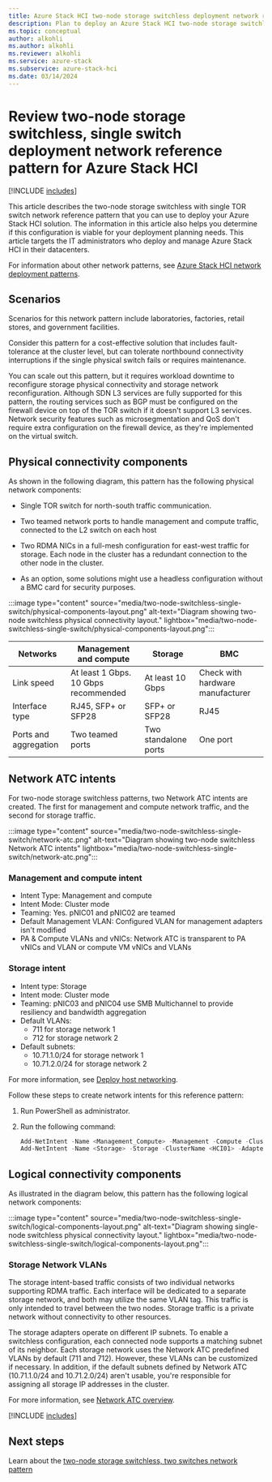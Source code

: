 ```yaml
---
title: Azure Stack HCI two-node storage switchless deployment network reference pattern
description: Plan to deploy an Azure Stack HCI two-node storage switchless network reference pattern.
ms.topic: conceptual
author: alkohli
ms.author: alkohli
ms.reviewer: alkohli
ms.service: azure-stack
ms.subservice: azure-stack-hci
ms.date: 03/14/2024
---
```


# Review two-node storage switchless, single switch deployment network reference pattern for Azure Stack HCI

[!INCLUDE [includes](../../includes/hci-applies-to-23h2-22h2.md)]

This article describes the two-node storage switchless with single TOR switch network reference pattern that you can use to deploy your Azure Stack HCI solution. The information in this article also helps you determine if this configuration is viable for your deployment planning needs. This article targets the IT administrators who deploy and manage Azure Stack HCI in their datacenters.

For information about other network patterns, see [Azure Stack HCI network deployment patterns](choose-network-pattern.md).

## Scenarios

Scenarios for this network pattern include laboratories, factories, retail stores, and government facilities.

Consider this pattern for a cost-effective solution that includes fault-tolerance at the cluster level, but can tolerate northbound connectivity interruptions if the single physical switch fails or requires maintenance.

You can scale out this pattern, but it requires workload downtime to reconfigure storage physical connectivity and storage network reconfiguration. Although SDN L3 services are fully supported for this pattern, the routing services such as BGP must be configured on the firewall device on top of the TOR switch if it doesn't support L3 services. Network security features such as microsegmentation and QoS don't require extra configuration on the firewall device, as they're implemented on the virtual switch.

## Physical connectivity components

As shown in the following diagram, this pattern has the following physical network components:

- Single TOR switch for north-south traffic communication.

- Two teamed network ports to handle management and compute traffic, connected to the L2 switch on each host

- Two RDMA NICs in a full-mesh configuration for east-west traffic for storage. Each node in the cluster has a redundant connection to the other node in the cluster.

- As an option, some solutions might use a headless configuration without a BMC card for security purposes.

:::image type="content" source="media/two-node-switchless-single-switch/physical-components-layout.png" alt-text="Diagram showing two-node switchless physical connectivity layout." lightbox="media/two-node-switchless-single-switch/physical-components-layout.png":::

|Networks|Management and compute|Storage|BMC|
|--|--|--|--|
|Link speed|At least 1 Gbps. 10 Gbps recommended|At least 10 Gbps|Check with hardware manufacturer|
|Interface type|RJ45, SFP+ or SFP28|SFP+ or SFP28|RJ45|
|Ports and aggregation|Two teamed ports|Two standalone ports|One port|

## Network ATC intents

For two-node storage switchless patterns, two Network ATC intents are created. The first for management and compute network traffic, and the second for storage traffic.

:::image type="content" source="media/two-node-switchless-single-switch/network-atc.png" alt-text="Diagram showing two-node switchless Network ATC intents" lightbox="media/two-node-switchless-single-switch/network-atc.png":::

### Management and compute intent

- Intent Type: Management and compute
- Intent Mode: Cluster mode
- Teaming: Yes. pNIC01 and pNIC02 are teamed
- Default Management VLAN: Configured VLAN for management adapters isn't modified
- PA & Compute VLANs and vNICs: Network ATC is transparent to PA vNICs and VLAN or compute VM vNICs and VLANs

### Storage intent

- Intent type: Storage
- Intent mode: Cluster mode
- Teaming: pNIC03 and pNIC04 use SMB Multichannel to provide resiliency and bandwidth aggregation
- Default VLANs:
  - 711 for storage network 1
  - 712 for storage network 2
- Default subnets:
  - 10.71.1.0/24 for storage network 1
  - 10.71.2.0/24 for storage network 2

For more information, see [Deploy host networking](../deploy/network-atc.md).

Follow these steps to create network intents for this reference pattern:

1. Run PowerShell as administrator.
1. Run the following command:

    ```powershell
    Add-NetIntent -Name <Management_Compute> -Management -Compute -ClusterName <HCI01> -AdapterName <pNIC01, pNIC02>
    Add-NetIntent -Name <Storage> -Storage -ClusterName <HCI01> -AdapterName <pNIC03, pNIC04>
    ```

## Logical connectivity components

As illustrated in the diagram below, this pattern has the following logical network components:

:::image type="content" source="media/two-node-switchless-single-switch/logical-components-layout.png" alt-text="Diagram showing single-node switchless physical connectivity layout." lightbox="media/two-node-switchless-single-switch/logical-components-layout.png":::

### Storage Network VLANs

The storage intent-based traffic consists of two individual networks supporting RDMA traffic. Each interface will be dedicated to a separate storage network, and both may utilize the same VLAN tag. This traffic is only intended to travel between the two nodes. Storage traffic is a private network without connectivity to other resources.

The storage adapters operate on different IP subnets. To enable a switchless configuration, each connected node supports a matching subnet of its neighbor. Each storage network uses the Network ATC predefined VLANs by default (711 and 712). However, these VLANs can be customized if necessary. In addition, if the default subnets defined by Network ATC (10.71.1.0/24 and 10.71.2.0/24) aren't usable, you're responsible for assigning all storage IP addresses in the cluster.

For more information, see [Network ATC overview](../concepts/network-atc-overview.md).

[!INCLUDE [includes](includes/hci-patterns-two-node.md)]

## Next steps

Learn about the [two-node storage switchless, two switches network pattern](two-node-switchless-two-switches.md)